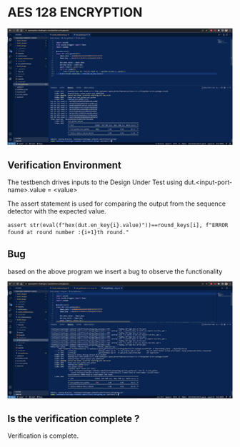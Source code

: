 # AES 128 ENCRYPTION 


![image](./level3/gitpod.png)

## Verification Environment
The testbench drives inputs to the Design Under Test using dut.&lt;input-port-name&gt;.value = &lt;value&gt;


The assert statement is used for comparing the output from the sequence detector with the expected value.

```
assert str(eval(f"hex(dut.en_key{i}.value)"))==round_keys[i], f"ERROR found at round number :{i+1}th round."
```

## Bug
based on the above program we insert a bug to observe the functionality

![image](./level3/output.png)


## Is the verification complete ?
 Verification is complete.
